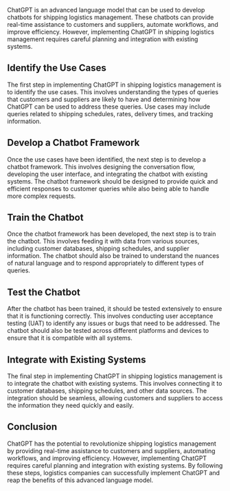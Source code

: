 

ChatGPT is an advanced language model that can be used to develop chatbots for shipping logistics management. These chatbots can provide real-time assistance to customers and suppliers, automate workflows, and improve efficiency. However, implementing ChatGPT in shipping logistics management requires careful planning and integration with existing systems.

Identify the Use Cases
----------------------

The first step in implementing ChatGPT in shipping logistics management is to identify the use cases. This involves understanding the types of queries that customers and suppliers are likely to have and determining how ChatGPT can be used to address these queries. Use cases may include queries related to shipping schedules, rates, delivery times, and tracking information.

Develop a Chatbot Framework
---------------------------

Once the use cases have been identified, the next step is to develop a chatbot framework. This involves designing the conversation flow, developing the user interface, and integrating the chatbot with existing systems. The chatbot framework should be designed to provide quick and efficient responses to customer queries while also being able to handle more complex requests.

Train the Chatbot
-----------------

Once the chatbot framework has been developed, the next step is to train the chatbot. This involves feeding it with data from various sources, including customer databases, shipping schedules, and supplier information. The chatbot should also be trained to understand the nuances of natural language and to respond appropriately to different types of queries.

Test the Chatbot
----------------

After the chatbot has been trained, it should be tested extensively to ensure that it is functioning correctly. This involves conducting user acceptance testing (UAT) to identify any issues or bugs that need to be addressed. The chatbot should also be tested across different platforms and devices to ensure that it is compatible with all systems.

Integrate with Existing Systems
-------------------------------

The final step in implementing ChatGPT in shipping logistics management is to integrate the chatbot with existing systems. This involves connecting it to customer databases, shipping schedules, and other data sources. The integration should be seamless, allowing customers and suppliers to access the information they need quickly and easily.

Conclusion
----------

ChatGPT has the potential to revolutionize shipping logistics management by providing real-time assistance to customers and suppliers, automating workflows, and improving efficiency. However, implementing ChatGPT requires careful planning and integration with existing systems. By following these steps, logistics companies can successfully implement ChatGPT and reap the benefits of this advanced language model.


